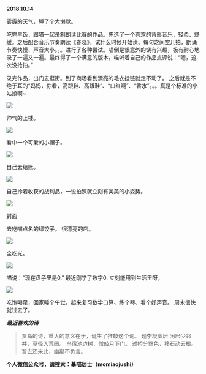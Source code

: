 
          
            
**2018.10.14**

雾霾的天气，睡了个大懒觉。

吃完早饭，跟喵一起录制朗读比赛的作品。先选了一个喜欢的背影音乐，轻柔、舒缓。之后配合音乐节奏朗读《春晓》，试什么时候开始读、每句之间空几拍，朗诵节奏快慢、声音大小。。。进行了各种尝试。喵倒是很意外的饶有兴趣，极有耐心地录了一遍又一遍。最终得了一个满意的版本。喵听着自己的作品点评说：“嗯，这次没抢拍。”

录完作品，出门去逛街。到了商场看到漂亮的毛衣挂链就走不动了。
之后就是不绝于耳的“妈妈，你看，高跟鞋、高跟鞋”、“口红啊”、“香水”。。。真是个标准的小姑娘啊~




![](//upload-images.jianshu.io/upload_images/51001-648d7c22d400df92.jpg)




帅气的上楼。




![](//upload-images.jianshu.io/upload_images/51001-f8a9a13cd83c856d.jpg)




看中一个可爱的小帽子。




![](//upload-images.jianshu.io/upload_images/51001-ce9d02f56f0a7770.jpg)




自己去结账。




![](//upload-images.jianshu.io/upload_images/51001-2578822c0be014e2.jpg)




自己拎着收获的战利品，一说拍照就立刻有美美的小姿势。




![](//upload-images.jianshu.io/upload_images/51001-cea62618f3b8e11c.jpg)

封面


去吃喵点名的绿饺子。
很漂亮的店。




![](//upload-images.jianshu.io/upload_images/51001-597b6f795709a37b.jpg)




全吃光。




![](//upload-images.jianshu.io/upload_images/51001-565a36b22e6dc0b8.jpg)




喵说：“现在盘子里是0.” 最近刚学了数字0. 立刻能用到生活里呀。




![](//upload-images.jianshu.io/upload_images/51001-1c32e63c8b091f7f.jpg)




吃饱喝足，回家睡个午觉，起来复习数学口算、练个琴、看个好声音。
周末很快就过去了。


***最近喜欢的诗***
>贾岛的诗，重大的意义在于，诞生了推敲这个词。
题李凝幽居
闲居少邻并，草径入荒园。
鸟宿池边树，僧敲月下门。
过桥分野色，移石动云根。
暂去还来此，幽期不负言。




**个人微信公众号，请搜索：摹喵居士（momiaojushi）**

          
        